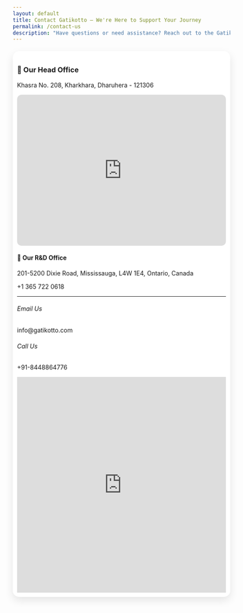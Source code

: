 ```yaml
---
layout: default
title: Contact Gatikotto – We're Here to Support Your Journey
permalink: /contact-us
description: "Have questions or need assistance? Reach out to the Gatikotto team for product inquiries, support, or partnership opportunities. We’re ready to help you."
---
```

<style>
    .glass-card {
      background: rgba(255, 255, 255, 0.8);
      backdrop-filter: blur(10px);
      border-radius: 15px;
      box-shadow: 0 8px 20px rgba(0, 0, 0, 0.1);
      padding: 10px;
      margin: 20px auto;
    }
    .map-frame {
      border-radius: 10px;
      overflow: hidden;
    }
  </style>
<div class="container">
  <div class="glass-card row">
    <!-- LEFT SIDE: CONTACT INFO -->
    <div class="col-lg-6 mb-4 p-4">
      <h3 class="text-primary mb-3">📍 Our Head Office</h3>
      <p>Khasra No. 208, Kharkhara, Dharuhera - 121306</p>
      <div class="map-frame mb-4">
    <iframe src="https://www.google.com/maps/embed?pb=!1m17!1m12!1m3!1d1051.8691510449378!2d76.76589146962948!3d28.202745780383943!2m3!1f0!2f0!3f0!3m2!1i1024!2i768!4f13.1!3m2!1m1!2zMjjCsDEyJzA5LjkiTiA3NsKwNDUnNTkuNSJF!5e1!3m2!1sen!2sin!4v1753185784560!5m2!1sen!2sin"  width="100%" height="350" style="border:0;" allowfullscreen loading="lazy" referrerpolicy="no-referrer-when-downgrade"> </iframe>
      </div>
      <h4 class="text-secondary">🏢 Our R&D Office</h4>
      <p><i class="fas fa-location-dot me-2 text-danger"></i>201-5200 Dixie Road, Mississauga, L4W 1E4, Ontario, Canada</p>
      <p><i class="fas fa-phone me-2 text-primary"></i>+1 365 722 0618</p>
      <hr class="border border-primary border-1 opacity-50">
      <div class="row">
        <div class="col-md-6 mb-2 p-4 fs-4">
          <h6><i class="fas fa-envelope me-2 text-info"></i>Email Us</h6>
          <p class="mb-0">info@gatikotto.com</p>
        </div>
        <div class="col-md-6 mb-2 p-4 fs-4">
          <h6><i class="fas fa-phone-alt me-2 text-success"></i>Call Us</h6>
          <p class="mb-0">+91-8448864776</p>
        </div>
      </div>
    </div>
    <!-- RIGHT SIDE: FORM -->
    <div class="col-lg-6">
      <iframe id="JotFormIFrame-252125892996471"
              title="Send Us a message"
              allowtransparency="true"
              allow="geolocation; microphone; camera; fullscreen; payment"
              src="https://form.jotform.com/252125892996471"
              frameborder="0"
              style="min-width:100%;max-width:100%;height:500px;border:none;"
              scrolling="no">
      </iframe>
      <script src='https://cdn.jotfor.ms/s/umd/latest/for-form-embed-handler.js'></script>
      <script>
        window.jotformEmbedHandler("iframe[id='JotFormIFrame-252125892996471']", "https://form.jotform.com/");
      </script>
    </div>
  </div>
</div>



